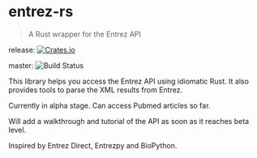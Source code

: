 # entrez-rs

> A Rust wrapper for the Entrez API 

release: [![Crates.io][ci]][cl] 

[ci]: https://img.shields.io/crates/v/entrez-rs.svg
[cl]: https://crates.io/crates/entrez-rs/

master: ![Build Status](https://travis-ci.org/Zenleaf/entrez-rs.svg?branch=master)

This library helps you access the Entrez API using idiomatic Rust.
It also provides tools to parse the XML results from Entrez.

Currently in alpha stage. Can access Pubmed articles so far.

Will add a walkthrough and tutorial of the API as soon as it reaches beta level.

Inspired by Entrez Direct, Entrezpy and BioPython.
